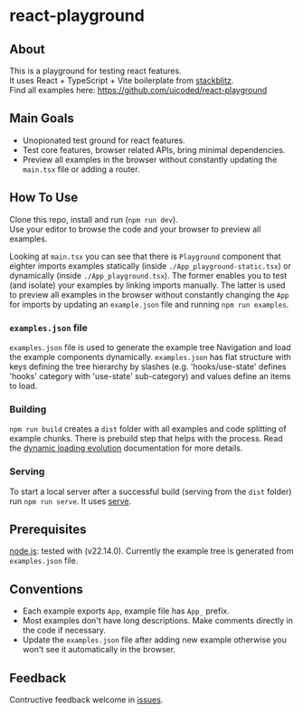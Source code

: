 # react-playground

## About

This is a playground for testing react features.  
It uses React + TypeScript + Vite boilerplate from [stackblitz](https://stackblitz.com/).  
Find all examples here: https://github.com/uicoded/react-playground

## Main Goals

- Unopionated test ground for react features.
- Test core features, browser related APIs, bring minimal dependencies.
- Preview all examples in the browser without constantly updating the `main.tsx` file or adding a router.

## How To Use

Clone this repo, install and run (`npm run dev`).  
Use your editor to browse the code and your browser to preview all examples.

Looking at `main.tsx` you can see that there is `Playground` component that eighter imports examples statically (inside `./App_playground-static.tsx`) or dynamically (inside `./App_playground.tsx`). The former enables you to test (and isolate) your examples by linking imports manually. The latter is used to preview all examples in the browser without constantly changing the `App` for imports by updating an `example.json` file and running `npm run examples`.

### `examples.json` file

`examples.json` file is used to generate the example tree Navigation and load the example components dynamically. `examples.json` has flat structure with keys defining the tree hierarchy by slashes (e.g. 'hooks/use-state' defines 'hooks' category with 'use-state' sub-category) and values define an items to load.

### Building

`npm run build` creates a `dist` folder with all examples and code splitting of example chunks. There is prebuild step that helps with the process. Read the [dynamic loading evolution](docs/decisions/dynamic-loading-evolution.md) documentation for more details.

### Serving

To start a local server after a successful build (serving from the `dist` folder) run `npm run serve`.
It uses [serve](https://www.npmjs.com/package/serve).

## Prerequisites

[node.js](https://nodejs.org/en): tested with (v22.14.0).
Currently the example tree is generated from `examples.json` file.

## Conventions

- Each example exports `App`, example file has `App_` prefix.
- Most examples don't have long descriptions. Make comments directly in the code if necessary.
- Update the `examples.json` file after adding new example otherwise you won't see it automatically in the browser.

## Feedback

Contructive feedback welcome in [issues](https://github.com/uicoded/react-playground/issues).
